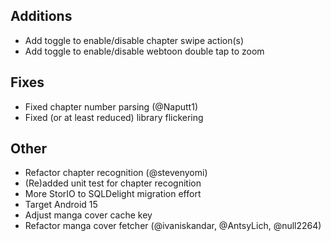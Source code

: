 <!-- Formatting
## Additions  ?? New features

## Changes  ?? Behaviour changes

## Fixes  ?? Bugfixes

## Translation  ?? translation changes/updates

## Other  ?? Technical stuff, what happened behind the scene
-->
## Additions
- Add toggle to enable/disable chapter swipe action(s)
- Add toggle to enable/disable webtoon double tap to zoom

## Fixes
- Fixed chapter number parsing (@Naputt1)
- Fixed (or at least reduced) library flickering

## Other
- Refactor chapter recognition (@stevenyomi)
- (Re)added unit test for chapter recognition
- More StorIO to SQLDelight migration effort
- Target Android 15
- Adjust manga cover cache key
- Refactor manga cover fetcher (@ivaniskandar, @AntsyLich, @null2264)
